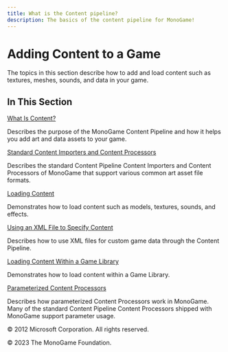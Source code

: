 ```yaml
---
title: What is the Content pipeline?
description: The basics of the content pipeline for MonoGame!
---
```


# Adding Content to a Game

The topics in this section describe how to add and load content such as textures, meshes, sounds, and data in your game.

## In This Section

[What Is Content?](CP_Overview.md)

Describes the purpose of the MonoGame Content Pipeline and how it helps you add art and data assets to your game.

[Standard Content Importers and Content Processors](CP_StdImpsProcs.md)

Describes the standard Content Pipeline Content Importers and Content Processors of MonoGame that support various common art asset file formats.

[Loading Content](../../howto/Content_Pipeline/HowTo_LoadContent.md)

Demonstrates how to load content such as models, textures, sounds, and effects.

[Using an XML File to Specify Content](../../howto/Content_Pipeline/HowTo_UseCustomXML.md)

Describes how to use XML files for custom game data through the Content Pipeline.

[Loading Content Within a Game Library](../../howto/Content_Pipeline/HowTo_LoadContentLibrary.md)

Demonstrates how to load content within a Game Library.

[Parameterized Content Processors](CP_StdParamProcs.md)

Describes how parameterized Content Processors work in MonoGame. Many of the standard Content Pipeline Content Processors shipped with MonoGame support parameter usage.

© 2012 Microsoft Corporation. All rights reserved.  

© 2023 The MonoGame Foundation.
